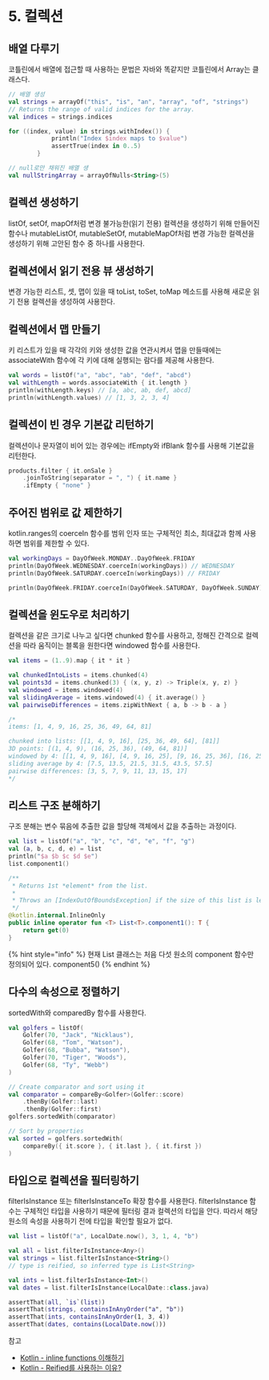 # 5. 컬렉션

## 배열 다루기

코틀린에서 배열에 접근할 때 사용하는 문법은 자바와 똑같지만 코틀린에서 Array는 클래스다.

```kotlin
// 배열 생성
val strings = arrayOf("this", "is", "an", "array", "of", "strings")
// Returns the range of valid indices for the array.
val indices = strings.indices

for ((index, value) in strings.withIndex()) {
            println("Index $index maps to $value")
            assertTrue(index in 0..5)
        }

// null로만 채워진 배열 생
val nullStringArray = arrayOfNulls<String>(5)
```

## 컬렉션 생성하기

listOf, setOf, mapOf처럼 변경 불가능한\(읽기 전용\) 컬렉션을 생성하기 위해 만들어진 함수나 mutableListOf, mutableSetOf, mutableMapOf처럼 변경 가능한 컬렉션을 생성하기 위해 고안된 함수 중 하나를 사용한다.

## 컬렉션에서 읽기 전용 뷰 생성하기

변경 가능한 리스트, 셋, 맵이 있을 때 toList, toSet, toMap 메소드를 사용해 새로운 읽기 전용 컬렉션을 생성하여 사용한다.

## 컬렉션에서 맵 만들기

키 리스트가 있을 때 각각의 키와 생성한 값을 연관시켜서 맵을 만들때에는 associateWith 함수에 각 키에 대해 실행되는 람다를 제공해 사용한다.

```kotlin
val words = listOf("a", "abc", "ab", "def", "abcd")
val withLength = words.associateWith { it.length }
println(withLength.keys) // [a, abc, ab, def, abcd]
println(withLength.values) // [1, 3, 2, 3, 4]
```

## 컬렉션이 빈 경우 기본값 리턴하기

컬렉션이나 문자열이 비어 있는 경우에는 ifEmpty와 ifBlank 함수를 사용해 기본값을 리턴한다.

```kotlin
products.filter { it.onSale }
    .joinToString(separator = ", ") { it.name }
    .ifEmpty { "none" }
```

## 주어진 범위로 값 제한하기

kotlin.ranges의 coerceIn 함수를 범위 인자 또는 구체적인 최소, 최대값과 함께 사용하면 범위를 제한할 수 있다.

```kotlin
val workingDays = DayOfWeek.MONDAY..DayOfWeek.FRIDAY
println(DayOfWeek.WEDNESDAY.coerceIn(workingDays)) // WEDNESDAY
println(DayOfWeek.SATURDAY.coerceIn(workingDays)) // FRIDAY

println(DayOfWeek.FRIDAY.coerceIn(DayOfWeek.SATURDAY, DayOfWeek.SUNDAY)) // SATURDAY
```

## 컬렉션을 윈도우로 처리하기

컬렉션을 같은 크기로 나누고 싶다면 chunked 함수를 사용하고, 정해진 간격으로 컬렉션을 따라 움직이는 블록을 원한다면  windowed 함수를 사용한다.

```kotlin
val items = (1..9).map { it * it }

val chunkedIntoLists = items.chunked(4)
val points3d = items.chunked(3) { (x, y, z) -> Triple(x, y, z) }
val windowed = items.windowed(4)
val slidingAverage = items.windowed(4) { it.average() }
val pairwiseDifferences = items.zipWithNext { a, b -> b - a }

/*
items: [1, 4, 9, 16, 25, 36, 49, 64, 81]

chunked into lists: [[1, 4, 9, 16], [25, 36, 49, 64], [81]]
3D points: [(1, 4, 9), (16, 25, 36), (49, 64, 81)]
windowed by 4: [[1, 4, 9, 16], [4, 9, 16, 25], [9, 16, 25, 36], [16, 25, 36, 49], [25, 36, 49, 64], [36, 49, 64, 81]]
sliding average by 4: [7.5, 13.5, 21.5, 31.5, 43.5, 57.5]
pairwise differences: [3, 5, 7, 9, 11, 13, 15, 17]
*/
```

## 리스트 구조 분해하기

구조 분해는 변수 묶음에 추출한 값을 할당해 객체에서 값을 추출하는 과정이다.

```kotlin
val list = listOf("a", "b", "c", "d", "e", "f", "g")
val (a, b, c, d, e) = list
println("$a $b $c $d $e")
list.component1()
```

```kotlin
/**
 * Returns 1st *element* from the list.
 * 
 * Throws an [IndexOutOfBoundsException] if the size of this list is less than 1.
 */
@kotlin.internal.InlineOnly
public inline operator fun <T> List<T>.component1(): T {
    return get(0)
}
```

{% hint style="info" %}
현재 List 클래스는 처음 다섯 원소의 component 함수만 정의되어 있다. component5\(\)
{% endhint %}

## 다수의 속성으로 정렬하기

sortedWith와 comparedBy 함수를 사용한다.

```kotlin
val golfers = listOf(
    Golfer(70, "Jack", "Nicklaus"),
    Golfer(68, "Tom", "Watson"),
    Golfer(68, "Bubba", "Watson"),
    Golfer(70, "Tiger", "Woods"),
    Golfer(68, "Ty", "Webb")
)

// Create comparator and sort using it
val comparator = compareBy<Golfer>(Golfer::score)
    .thenBy(Golfer::last)
    .thenBy(Golfer::first)
golfers.sortedWith(comparator)

// Sort by properties
val sorted = golfers.sortedWith(
    compareBy({ it.score }, { it.last }, { it.first })
)
```

## 타입으로 컬렉션을 필터링하기

filterIsInstance 또는 filterIsInstanceTo 확장 함수를 사용한다. filterIsInstance 함수는 구체적인 타입을 사용하기 때문에 필터링 결과 컬렉션의 타입을 안다. 따라서 해당 원소의 속성을 사용하기 전에 타입을 확인할 필요가 없다.

```kotlin
val list = listOf("a", LocalDate.now(), 3, 1, 4, "b")

val all = list.filterIsInstance<Any>()
val strings = list.filterIsInstance<String>()
// type is reified, so inferred type is List<String>

val ints = list.filterIsInstance<Int>()
val dates = list.filterIsInstance(LocalDate::class.java)

assertThat(all, `is`(list))
assertThat(strings, containsInAnyOrder("a", "b"))
assertThat(ints, containsInAnyOrder(1, 3, 4))
assertThat(dates, contains(LocalDate.now()))
```

참고

* [Kotlin - inline functions 이해하기](https://codechacha.com/ko/kotlin-inline-functions/)
* [Kotlin - Reified를 사용하는 이유?](https://codechacha.com/ko/kotlin-reified-keyword/)

